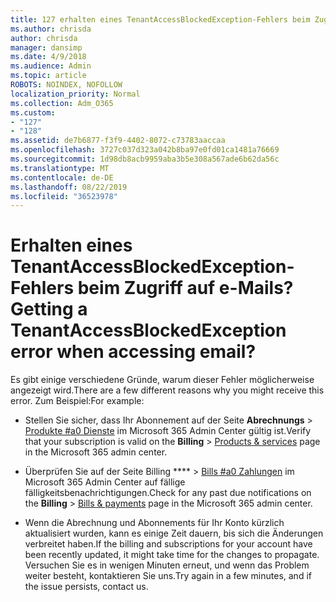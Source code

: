 ```yaml
---
title: 127 erhalten eines TenantAccessBlockedException-Fehlers beim Zugriff auf e-Mails?
ms.author: chrisda
author: chrisda
manager: dansimp
ms.date: 4/9/2018
ms.audience: Admin
ms.topic: article
ROBOTS: NOINDEX, NOFOLLOW
localization_priority: Normal
ms.collection: Adm_O365
ms.custom:
- "127"
- "128"
ms.assetid: de7b6877-f3f9-4402-8072-c73783aaccaa
ms.openlocfilehash: 3727c037d323a042b8ba97e0fd01ca1481a76669
ms.sourcegitcommit: 1d98db8acb9959aba3b5e308a567ade6b62da56c
ms.translationtype: MT
ms.contentlocale: de-DE
ms.lasthandoff: 08/22/2019
ms.locfileid: "36523978"
---
```

# <a name="getting-a-tenantaccessblockedexception-error-when-accessing-email"></a><span data-ttu-id="c6ee2-102">Erhalten eines TenantAccessBlockedException-Fehlers beim Zugriff auf e-Mails?</span><span class="sxs-lookup"><span data-stu-id="c6ee2-102">Getting a TenantAccessBlockedException error when accessing email?</span></span>

<span data-ttu-id="c6ee2-103">Es gibt einige verschiedene Gründe, warum dieser Fehler möglicherweise angezeigt wird.</span><span class="sxs-lookup"><span data-stu-id="c6ee2-103">There are a few different reasons why you might receive this error.</span></span> <span data-ttu-id="c6ee2-104">Zum Beispiel:</span><span class="sxs-lookup"><span data-stu-id="c6ee2-104">For example:</span></span>

- <span data-ttu-id="c6ee2-105">Stellen Sie sicher, dass Ihr Abonnement auf der Seite **Abrechnungs** \> [Produkte #a0 Dienste](https://portal.office.com/adminportal/home#/subscriptions) im Microsoft 365 Admin Center gültig ist.</span><span class="sxs-lookup"><span data-stu-id="c6ee2-105">Verify that your subscription is valid on the **Billing** \> [Products & services](https://portal.office.com/adminportal/home#/subscriptions) page in the Microsoft 365 admin center.</span></span>

- <span data-ttu-id="c6ee2-106">Überprüfen Sie auf der Seite Billing \*\*\*\* \> [Bills #a0 Zahlungen](https://portal.office.com/adminportal/home#/billoverview) im Microsoft 365 Admin Center auf fällige fälligkeitsbenachrichtigungen.</span><span class="sxs-lookup"><span data-stu-id="c6ee2-106">Check for any past due notifications on the **Billing** \> [Bills & payments](https://portal.office.com/adminportal/home#/billoverview) page in the Microsoft 365 admin center.</span></span>

- <span data-ttu-id="c6ee2-107">Wenn die Abrechnung und Abonnements für Ihr Konto kürzlich aktualisiert wurden, kann es einige Zeit dauern, bis sich die Änderungen verbreitet haben.</span><span class="sxs-lookup"><span data-stu-id="c6ee2-107">If the billing and subscriptions for your account have been recently updated, it might take time for the changes to propagate.</span></span> <span data-ttu-id="c6ee2-108">Versuchen Sie es in wenigen Minuten erneut, und wenn das Problem weiter besteht, kontaktieren Sie uns.</span><span class="sxs-lookup"><span data-stu-id="c6ee2-108">Try again in a few minutes, and if the issue persists, contact us.</span></span>

